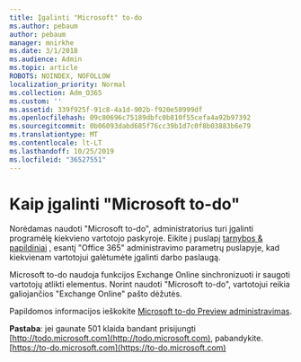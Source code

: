 ```yaml
---
title: Įgalinti "Microsoft" to-do
ms.author: pebaum
author: pebaum
manager: mnirkhe
ms.date: 3/1/2018
ms.audience: Admin
ms.topic: article
ROBOTS: NOINDEX, NOFOLLOW
localization_priority: Normal
ms.collection: Adm_O365
ms.custom: ''
ms.assetid: 339f925f-91c8-4a1d-902b-f920e58999df
ms.openlocfilehash: 09c80696c75189dbfc0b810f55cefa4a92b97392
ms.sourcegitcommit: 0b06093dabd685f76cc39b1d7c0f8b03883b6e79
ms.translationtype: MT
ms.contentlocale: lt-LT
ms.lasthandoff: 10/25/2019
ms.locfileid: "36527551"
---
```

# <a name="how-to-enable-microsoft-to-do"></a>Kaip įgalinti "Microsoft to-do"

Norėdamas naudoti "Microsoft to-do", administratorius turi įgalinti programėlę kiekvieno vartotojo paskyroje. Eikite į puslapį [tarnybos &amp; papildiniai](https://portal.office.com/adminportal/home#/Settings/ServicesAndAddIns) , esantį "Office 365" administravimo parametrų puslapyje, kad kiekvienam vartotojui galėtumėte įgalinti darbo paslaugą. 
  
Microsoft to-do naudoja funkcijos Exchange Online sinchronizuoti ir saugoti vartotojų atlikti elementus. Norint naudoti "Microsoft to-do", vartotojui reikia galiojančios "Exchange Online" pašto dėžutės.
  
Papildomos informacijos ieškokite [Microsoft to-do Preview administravimas](https://support.office.com/article/490c1a8c-2333-4952-8125-841afadb9620.aspx).
  
 **Pastaba**: jei gaunate 501 klaida bandant prisijungti [http://todo.microsoft.com](http://todo.microsoft.com), pabandykite. [https://to-do.microsoft.com](https://to-do.microsoft.com)
  

